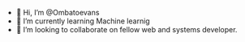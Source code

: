 - 👋 Hi, I’m @Ombatoevans
- 🌱 I’m currently learning Machine learnig 
- 💞️ I’m looking to collaborate on fellow web and systems developer.

<!---
Ombatoevans/Ombatoevans is a ✨ special ✨ repository because its `README.md` (this file) appears on your GitHub profile.
You can click the Preview link to take a look at your changes.
--->
